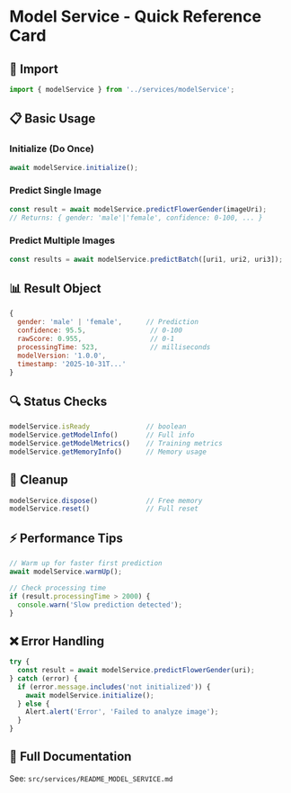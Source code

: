 # Model Service - Quick Reference Card

## 🚀 Import
```javascript
import { modelService } from '../services/modelService';
```

## 📋 Basic Usage

### Initialize (Do Once)
```javascript
await modelService.initialize();
```

### Predict Single Image
```javascript
const result = await modelService.predictFlowerGender(imageUri);
// Returns: { gender: 'male'|'female', confidence: 0-100, ... }
```

### Predict Multiple Images
```javascript
const results = await modelService.predictBatch([uri1, uri2, uri3]);
```

## 📊 Result Object
```javascript
{
  gender: 'male' | 'female',      // Prediction
  confidence: 95.5,                // 0-100
  rawScore: 0.955,                 // 0-1
  processingTime: 523,             // milliseconds
  modelVersion: '1.0.0',
  timestamp: '2025-10-31T...'
}
```

## 🔍 Status Checks
```javascript
modelService.isReady              // boolean
modelService.getModelInfo()       // Full info
modelService.getModelMetrics()    // Training metrics
modelService.getMemoryInfo()      // Memory usage
```

## 🧹 Cleanup
```javascript
modelService.dispose()            // Free memory
modelService.reset()              // Full reset
```

## ⚡ Performance Tips
```javascript
// Warm up for faster first prediction
await modelService.warmUp();

// Check processing time
if (result.processingTime > 2000) {
  console.warn('Slow prediction detected');
}
```

## ❌ Error Handling
```javascript
try {
  const result = await modelService.predictFlowerGender(uri);
} catch (error) {
  if (error.message.includes('not initialized')) {
    await modelService.initialize();
  } else {
    Alert.alert('Error', 'Failed to analyze image');
  }
}
```

## 📖 Full Documentation
See: `src/services/README_MODEL_SERVICE.md`
